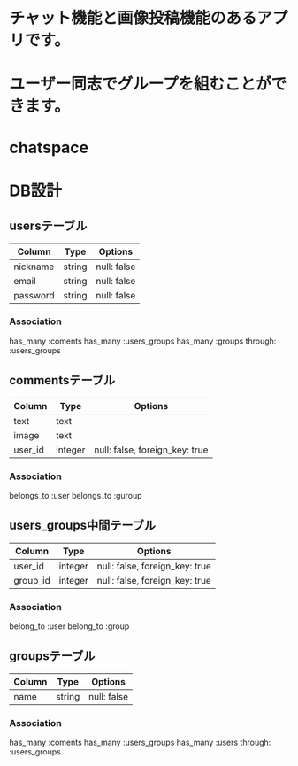 # チャット機能と画像投稿機能のあるアプリです。

# ユーザー同志でグループを組むことができます。

# chatspace


# DB設計
## usersテーブル
|Column|Type|Options|
|------|----|-------|
|nickname|string|null: false|
|email|string|null: false|
|password|string|null: false|
### Association
  has_many :coments
  has_many :users_groups
  has_many :groups through: :users_groups

## commentsテーブル
|Column|Type|Options|
|------|----|-------|
|text|text| |
|image|text| |
|user_id|integer|null: false, foreign_key: true|
### Association
  belongs_to :user
  belongs_to :guroup
  
## users_groups中間テーブル
|Column|Type|Options|
|------|----|-------|
|user_id|integer|null: false, foreign_key: true|
|group_id|integer|null: false, foreign_key: true|
### Association
 belong_to :user
 belong_to :group

## groupsテーブル
|Column|Type|Options|
|------|----|-------|
|name|string|null: false|
### Association
  has_many :coments
  has_many :users_groups
  has_many :users through: :users_groups
  





